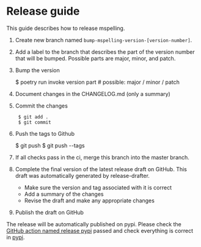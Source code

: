 # Release guide

This guide describes how to release mspelling.

1. Create new branch named `bump-mspelling-version-[version-number]`.
2. Add a label to the branch that describes the part of the version number that
   will be bumped. Possible parts are major, minor, and patch.
3. Bump the version

      $ poetry run invoke version part  # possible: major / minor / patch

4. Document changes in the CHANGELOG.md (only a summary)

5. Commit the changes

        $ git add .
        $ git commit

6. Push the tags to Github

      $ git push
      $ git push --tags

7. If all checks pass in the ci, merge this branch into the master branch.

8. Complete the final version of the latest release draft on GitHub. This draft was
   automatically generated by release-drafter.
   - Make sure the version and tag associated with it is correct
   - Add a summary of the changes
   - Revise the draft and make any appropriate changes
9. Publish the draft on GitHub


The release will be automatically published on pypi. Please check the [GitHub action named
release pypi](https://github.com/mspelling/mspelling/actions "release ci")
passed and check everything is correct in [pypi](https://pypi.org/project/mspelling/).

